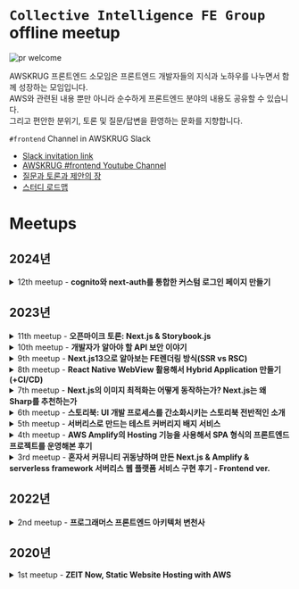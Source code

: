# `Collective Intelligence FE Group` offline meetup

![pr welcome](https://img.shields.io/badge/issues-welcome-18ffff.svg)

AWSKRUG 프론트엔드 소모임은 프론트엔드 개발자들의 지식과 노하우를 나누면서 함께 성장하는 모임입니다.<br>
AWS와 관련된 내용 뿐만 아니라 순수하게 프론트엔드 분야의 내용도 공유할 수 있습니다.<br>
그리고 편안한 분위기, 토론 및 질문/답변을 환영하는 문화를 지향합니다.

`#frontend` Channel in AWSKRUG Slack

- [Slack invitation link](http://slack.awskr.org)
- [AWSKRUG #frontend Youtube Channel](https://www.youtube.com/watch?v=M6njEpzPicE&list=PLX2fs3661XpNfRSZ9TD_xyQdegvtNDsdw)
- [질문과 토론과 제안의 장](https://github.com/public-frontend-group/meetup/issues)
- [스터디 로드맵](https://github.com/orgs/public-frontend-group/projects/1)

# Meetups

## 2024년 

<details>
  <summary>12th meetup - <b>cognito와 next-auth를 통합한 커스텀 로그인 페이지 만들기</b></summary>

  ### `12th meetup`
  - **주최**
    - [2024년 01월 03일 / 무신사](https://www.meetup.com/ko-KR/awskrug/events/298106517/)
  - **주제**
    - 발표
      - [`최지연 (최지연@Slack)`](https://www.meetup.com/members/390478412)님 - **cognito와 next-auth를 통합한 커스텀 로그인 페이지 만들기**
        - [PPTX](./keynotes/AWSKRUG-Frontend-240103-NextAuth_With_Cognito.pdf)
        - [YouTube](https://www.youtube.com/watch?v=1pbB_y72YoU)


  &nbsp;&nbsp;&nbsp;&nbsp;&nbsp;&nbsp;&nbsp;&nbsp;
  <img src="https://secure.meetupstatic.com/photos/event/2/b/9/9/highres_518291161.jpeg" width="350"/>
  <img src="https://secure.meetupstatic.com/photos/event/2/b/9/c/highres_518291164.jpeg" width="350"/>
  <br>
  &nbsp;&nbsp;&nbsp;&nbsp;&nbsp;&nbsp;&nbsp;&nbsp;
  <img src="https://secure.meetupstatic.com/photos/event/2/b/9/a/highres_518291162.jpeg" width="350"/>
  <img src="https://secure.meetupstatic.com/photos/event/2/b/9/d/highres_518291165.jpeg" width="350"/>
</details>

## 2023년 

<details>
  <summary>11th meetup - <b>오픈마이크 토론: Next.js & Storybook.js</b></summary>

  ### `11th meetup`
  - **주최**
    - [2023년 11월 08일 / 무신사](https://www.meetup.com/ko-KR/awskrug/events/297110060/)
  - **주제**
    - **오픈마이크 토론: Next.js & Storybook.js**
      - [토론 기록](https://docs.google.com/presentation/d/1A666J9oITbC8oMhJ5kv5yLkjhzfcu21gl9R2S33qHeI/edit#slide=id.g2603dc58b58_0_5)


  &nbsp;&nbsp;&nbsp;&nbsp;&nbsp;&nbsp;&nbsp;&nbsp;
  <img src="https://secure.meetupstatic.com/photos/event/6/c/2/f/highres_517167695.jpeg" width="350"/>
  <img src="https://secure.meetupstatic.com/photos/event/6/c/2/b/highres_517167691.jpeg" width="350"/>
  <br>
  &nbsp;&nbsp;&nbsp;&nbsp;&nbsp;&nbsp;&nbsp;&nbsp;
  <img src="https://secure.meetupstatic.com/photos/event/6/c/2/6/highres_517167686.jpeg" width="350"/>
  <img src="https://secure.meetupstatic.com/photos/event/6/c/2/1/highres_517167681.jpeg" width="350"/>
</details>

<details>
  <summary>10th meetup - <b>개발자가 알아야 할 API 보안 이야기</b></summary>

  ### `10th meetup`
  - **주최**
    - [2023년 09월 06일 / 당근마켓](https://www.meetup.com/ko-KR/awskrug/events/295755827/)
  - **주제**
    - 발표
      - [`이지영 (이지영@Slack)`]()님 - **개발자가 알아야 할 API 보안 이야기**
        - [PPTX](./keynotes/AWSKRUG-Frontend-230906-apisecurity.pptx)
        - [YouTube](https://youtu.be/_B2Cw2dWvMs)


  &nbsp;&nbsp;&nbsp;&nbsp;&nbsp;&nbsp;&nbsp;&nbsp;
  <img src="https://secure.meetupstatic.com/photos/event/d/a/7/b/highres_515695931.jpeg" width="350"/>
  <img src="https://secure.meetupstatic.com/photos/event/d/a/7/e/highres_515695934.jpeg" width="350"/>
  <br>
  &nbsp;&nbsp;&nbsp;&nbsp;&nbsp;&nbsp;&nbsp;&nbsp;
  <img src="https://secure.meetupstatic.com/photos/event/d/a/8/0/highres_515695936.jpeg" width="350"/>
  <img src="https://secure.meetupstatic.com/photos/event/d/a/8/2/highres_515695938.jpeg" width="350"/>
  &nbsp;&nbsp;&nbsp;&nbsp;&nbsp;&nbsp;&nbsp;&nbsp;
  <img src="https://secure.meetupstatic.com/photos/event/d/a/8/3/highres_515695939.jpeg" width="350"/>
</details>

<details>
  <summary>9th meetup - <b>Next.js13으로 알아보는 FE렌더링 방식(SSR vs RSC)</b></summary>

  ### `9th meetup`
  - **주최**
    - [2023년 08월 09일 / 당근마켓](https://www.meetup.com/ko-KR/awskrug/events/294944079/)
  - **주제**
    - 발표
      - [`윤해수 (Harry@Slack)`](https://github.com/haesoo-y/)님 - **Next.js13으로 알아보는 FE렌더링 방식(SSR vs RSC)**
        - [PDF](./keynotes/AWSKRUG-Frontend-230809-SSRvsRSC.pdf)
        - [YouTube](https://www.youtube.com/watch?v=qqhtdTV7Kqk)
        - [Github Code](https://github.com/haesoo-y/study-nextjs)
        - [Blog Post](https://haesoo9410.tistory.com/404)


  &nbsp;&nbsp;&nbsp;&nbsp;&nbsp;&nbsp;&nbsp;&nbsp;
  <img src="https://secure.meetupstatic.com/photos/event/7/8/1/4/highres_515010740.webp" width="350"/>
  <img src="https://secure.meetupstatic.com/photos/event/7/8/1/b/highres_515010747.webp" width="350"/>
  <br>
  &nbsp;&nbsp;&nbsp;&nbsp;&nbsp;&nbsp;&nbsp;&nbsp;
  <img src="https://secure.meetupstatic.com/photos/event/7/8/1/6/highres_515010742.webp" width="350"/>
  <img src="https://secure.meetupstatic.com/photos/event/7/8/1/5/highres_515010741.webp" width="350"/>
</details>

<details>
  <summary>8th meetup - <b>React Native WebView 활용해서 Hybrid Application 만들기 (+CI/CD)</b></summary>

  ### `8th meetup`
  - **주최**
    - [2023년 07월 12일 / 당근마켓](https://www.meetup.com/ko-KR/awskrug/events/294453954/)
  - **주제**
    - 발표
      - [`윤창현 (Changhyeon Yoon@Slack)`](https://linkedin.com/in/yooniversedev)님 - **React Native WebView 활용해서 Hybrid Application 만들기 (+CI/CD)**
        - [PDF](./keynotes/AWSKRUG-Frontend-230712-Changhyeon_Yoon.pdf)
        - [PPTX](./keynotes/AWSKRUG-Frontend-230712-Changhyeon_Yoon.pptx)
        - [YouTube](https://www.youtube.com/watch?v=Ecg52wAlYus)


  &nbsp;&nbsp;&nbsp;&nbsp;&nbsp;&nbsp;&nbsp;&nbsp;
  <img src="https://secure.meetupstatic.com/photos/event/8/8/1/c/highres_514354844.jpeg" width="350"/>
  <img src="https://secure.meetupstatic.com/photos/event/8/6/6/d/highres_514354413.webp" width="350"/>
  <br>
  &nbsp;&nbsp;&nbsp;&nbsp;&nbsp;&nbsp;&nbsp;&nbsp;
  <img src="https://secure.meetupstatic.com/photos/event/8/8/1/b/highres_514354843.webp" width="350"/>
  <img src="https://secure.meetupstatic.com/photos/event/8/8/2/d/highres_514354861.webp" width="350"/>
</details>

<details>
  <summary>7th meetup - <b>Next.js의 이미지 최적화는 어떻게 동작하는가? Next.js는 왜 Sharp를 추천하는가</b></summary>

  ### `7th meetup`
  - **주최**
    - [2023년 05월 10일 / 프로그래머스](https://www.meetup.com/ko-KR/awskrug/events/292866390/)
  - **주제**
    - 발표
      - [`안건환 (conan.the.developer@Slack)`](https://www.meetup.com/ko-KR/awskrug/members/222503499/profile/)님 - **Next.js의 이미지 최적화는 어떻게 동작하는가? Next.js는 왜 Sharp를 추천하는가**
        - [Google Slide](https://docs.google.com/presentation/d/12kpH3kBcj691NH0Z05Yj0Wa--JjMUTDaprf-R_7gN2g/edit?usp=sharing)
        - [YouTube](https://www.youtube.com/watch?v=Ino03JPppU4)



  &nbsp;&nbsp;&nbsp;&nbsp;&nbsp;&nbsp;&nbsp;&nbsp;
  <img src="https://secure.meetupstatic.com/photos/event/5/1/f/3/highres_512780979.webp" width="350"/>
  <img src="https://secure.meetupstatic.com/photos/event/5/1/f/4/highres_512780980.webp" width="350"/>
  <br>
  &nbsp;&nbsp;&nbsp;&nbsp;&nbsp;&nbsp;&nbsp;&nbsp;
  <img src="https://secure.meetupstatic.com/photos/event/5/1/f/6/highres_512780982.webp" width="350"/>
  <img src="https://secure.meetupstatic.com/photos/event/5/1/f/7/highres_512780983.webp" width="350"/>
  <br>
  &nbsp;&nbsp;&nbsp;&nbsp;&nbsp;&nbsp;&nbsp;&nbsp;
  <img src="https://secure.meetupstatic.com/photos/event/5/1/f/9/highres_512780985.webp" width="350"/>
</details>

<details>
  <summary>6th meetup - <b>스토리북: UI 개발 프로세스를 간소화시키는 스토리북 전반적인 소개</b></summary>

  ### `6th meetup`
  - **주최**
    - [2023년 04월 05일 / 프로그래머스](https://www.meetup.com/ko-KR/awskrug/events/292358230/)
  - **주제**
    - 발표
      - [`Florian Ludot (Florian Ludot@Slack)`](https://florianldt.com/)님 - **스토리북: UI 개발 프로세스를 간소화시키는 스토리북 전반적인 소개**
        - [Google Slide](https://docs.google.com/presentation/d/1t3Hcpeo_DfmhtbEs1JKas-tOlagahEpp)
        - [YouTube](https://www.youtube.com/watch?v=MFhzwwcmWj0)


  &nbsp;&nbsp;&nbsp;&nbsp;&nbsp;&nbsp;&nbsp;&nbsp;
  <img src="https://secure.meetupstatic.com/photos/event/b/4/4/d/highres_511846157.webp" width="350"/>
  <img src="https://secure.meetupstatic.com/photos/event/b/8/6/2/highres_511847202.webp" width="350"/>
  <br>
  &nbsp;&nbsp;&nbsp;&nbsp;&nbsp;&nbsp;&nbsp;&nbsp;
  <img src="https://secure.meetupstatic.com/photos/event/b/8/6/0/highres_511847200.webp" width="350"/>
  <img src="https://secure.meetupstatic.com/photos/event/b/4/4/f/highres_511846159.webp" width="350"/>
</details>

<details>
  <summary>5th meetup - <b>서버리스로 만드는 테스트 커버리지 배지 서비스</b></summary>

  ### `5th meetup`
  - **주최**
    - [2023년 03월 08일 / 프로그래머스](https://www.meetup.com/ko-KR/awskrug/events/291635141/)
  - **주제**
    - 발표
      - [`박성천 (Park Sungchun@Slack)`](https://www.meetup.com/ko-KR/awskrug/members/379333254/profile)님 - **서버리스로 만드는 테스트 커버리지 배지 서비스**
        - **발표 코드**: https://gitlab.com/new.sungchuni/coverages
        - [PDF](./keynotes/AWSKRUG-Frontend-230308-serverless_test_coverage_badge_service.pdf)
        - [YouTube](https://www.youtube.com/watch?v=xi9_uJ1no0c)


  &nbsp;&nbsp;&nbsp;&nbsp;&nbsp;&nbsp;&nbsp;&nbsp;
  <img src="https://secure.meetupstatic.com/photos/event/8/0/d/1/highres_511172977.webp?w=1920" width="350"/>
</details>

<details>
  <summary>4th meetup - <b>AWS Amplify의 Hosting 기능을 사용해서 SPA 형식의 프론트엔드 프로젝트를 운영해본 후기</b></summary>

  ### `4th meetup`
  - **주최**
    - [2023년 02월 01일 / 프로그래머스](https://www.meetup.com/ko-KR/awskrug/events/291017042)
  - **주제**
    - Lightening Talk
      - 김영익님 - 구디모임 소개, 라이트닝토크 사은품 증정
      - 박찬민님 - '이런 리더/동료/팀원과 일하고 싶다'에 대한 토론 & '코드리뷰에서 무엇을 신경쓰는가'에 대한 토론
    - 발표
      - [`박찬민(pcm@Slack)`](https://www.meetup.com/ko-KR/awskrug/members/224099023/profile)님 - **AWS Amplify의 Hosting 기능을 사용해서 SPA 형식의 프론트엔드 프로젝트를 운영해본 후기**
        - [Slideshare](https://www.slideshare.net/ChanMinPark12/spa-aws-amplify-hosting)
        - [YouTube](https://www.youtube.com/watch?v=fluvNA2gTlo)


  &nbsp;&nbsp;&nbsp;&nbsp;&nbsp;&nbsp;&nbsp;&nbsp;
  <img src="https://secure.meetupstatic.com/photos/event/1/9/f/e/highres_510306654.webp?w=1920" width="350"/>
  <img src="https://secure.meetupstatic.com/photos/event/1/9/f/c/highres_510306652.webp?w=1920" width="350"/>
  <br>
  &nbsp;&nbsp;&nbsp;&nbsp;&nbsp;&nbsp;&nbsp;&nbsp;
  <img src="https://secure.meetupstatic.com/photos/event/1/a/0/c/highres_510306668.webp?w=1920" width="350"/>
  <img src="https://secure.meetupstatic.com/photos/event/1/a/0/b/highres_510306667.webp?w=1920" width="350"/>
</details>

<details>
  <summary>3rd meetup - <b>혼자서 커뮤니티 귀동냥하며 만든 Next.js & Amplify & serverless framework 서버리스 웹 플랫폼 서비스 구현 후기 - Frontend ver.</b></summary>

  ### `3rd meetup`
  - **주최**
    - [2023년 01월 04일 / 프로그래머스](https://www.meetup.com/ko-KR/awskrug/events/290439212/)
  - **주제**
    - Lightening Talk
      - 김태웅님 - 판교모임/자격증모임 소개
      - 최진영님 - AWS serverless 아키텍쳐 소개
      - 박찬민님 - "웹에서 사용자가 입력 못하는 값도 \<input\>으로 보여줄까?" 에 대한 토론
      - 성기동님 - DND 소개
    - 발표
      - [`박태성(geoseong@Slack)`](https://www.meetup.com/ko-KR/awskrug/members/184515293/profile/)님 - **혼자서 커뮤니티 귀동냥하며 만든 Next.js & Amplify & serverless framework 서버리스 웹 플랫폼 서비스 구현 후기 - Frontend ver.**
        - [Slideshare](https://www.slideshare.net/TaeSeongPark2/nextjs-amplify-serverless-framework-frontend-ver)
        - [YouTube](https://www.youtube.com/watch?v=6XVGbX4Xm4Q)


  &nbsp;&nbsp;&nbsp;&nbsp;&nbsp;&nbsp;&nbsp;&nbsp;
  <img src="https://secure.meetupstatic.com/photos/event/1/6/b/6/highres_509645814.webp?w=1920" width="350"/>
  <img src="https://secure.meetupstatic.com/photos/event/1/6/a/1/highres_509645793.webp?w=1920" width="350"/>
  <br>
  &nbsp;&nbsp;&nbsp;&nbsp;&nbsp;&nbsp;&nbsp;&nbsp;
  <img src="https://secure.meetupstatic.com/photos/event/1/6/b/8/highres_509645816.webp?w=1920" width="350"/>
  <img src="https://secure.meetupstatic.com/photos/event/1/6/b/e/highres_509645822.webp?w=1920" width="350"/>
  <br>
  &nbsp;&nbsp;&nbsp;&nbsp;&nbsp;&nbsp;&nbsp;&nbsp;
  <img src="https://secure.meetupstatic.com/photos/event/1/6/b/b/highres_509645819.webp?w=1920" width="350"/>
</details>

## 2022년

<details>
  <summary>2nd meetup - <b>프로그래머스 프론트엔드 아키텍처 변천사</b></summary>

  ### `2nd meetup`
  - **주최**
    - [2022년 12월 07일 / 프로그래머스](https://www.meetup.com/ko-KR/awskrug/events/289852920/)
  - **주제**
    - Lightening Talk
      - 오거나이저 소개, 모임운영방식 공유, 참가자 적극적인 토론 독려
    - 발표
      - [`김은수(Eunsu Kim@Slack)`](https://www.meetup.com/ko-KR/awskrug/members/370869556/profile/)님 - **프로그래머스 프론트엔드 아키텍처 변천사: 좋은 개발 경험을 찾아서**
        - [Slideshare](https://www.slideshare.net/PeterEunsuKim/ss-254807863)
        - [YouTube](https://www.youtube.com/watch?v=M6njEpzPicE)


  &nbsp;&nbsp;&nbsp;&nbsp;&nbsp;&nbsp;&nbsp;&nbsp;
  <img src="https://secure.meetupstatic.com/photos/event/c/b/e/c/highres_509092204.webp?w=1920" width="350"/>
  <img src="https://secure.meetupstatic.com/photos/event/c/b/f/2/highres_509092210.webp?w=1920" width="350"/>
  <br>
  &nbsp;&nbsp;&nbsp;&nbsp;&nbsp;&nbsp;&nbsp;&nbsp;
  <img src="https://secure.meetupstatic.com/photos/event/c/b/e/b/highres_509092203.webp?w=1920" width="350"/>
  <img src="https://secure.meetupstatic.com/photos/event/9/f/b/e/highres_509080894.webp?w=1920" width="350"/>
  <br>
  &nbsp;&nbsp;&nbsp;&nbsp;&nbsp;&nbsp;&nbsp;&nbsp;
  <img src="https://secure.meetupstatic.com/photos/event/c/b/e/e/highres_509092206.webp?w=1920" width="350"/>
</details>

## 2020년
<details>
  <summary>1st meetup - <b>ZEIT Now, Static Website Hosting with AWS</b></summary>

  ### `1st meetup`
  - **주최**
    - [2020년 02월 10일 / AWS(12F, GS Tower)](https://www.meetup.com/ko-KR/awskrug/events/268417809/)
  - **주제**
    - 오리엔테이션
    - Lightening Talk
      - [`길병찬`]님 - ZEIT Now
    - 발표
      - [`박찬민(pcm@Slack)`](https://www.meetup.com/ko-KR/awskrug/members/224099023/profile)님 - [Static Website Hosting with AWS](https://www.slideshare.net/ChanMinPark12/static-website-hosting-with-aws-frontend-meetup)


  &nbsp;&nbsp;&nbsp;&nbsp;&nbsp;&nbsp;&nbsp;&nbsp;
  <img src="https://secure.meetupstatic.com/photos/event/4/7/4/9/highres_488958249.webp?w=350" width="350"/>
  <img src="https://secure.meetupstatic.com/photos/event/4/7/6/8/highres_488958280.webp?w=350" width="350"/>
  <br>
  &nbsp;&nbsp;&nbsp;&nbsp;&nbsp;&nbsp;&nbsp;&nbsp;
  <img src="https://secure.meetupstatic.com/photos/event/4/7/6/e/highres_488958286.webp?w=350" width="350"/>
  <img src="https://secure.meetupstatic.com/photos/event/4/7/6/f/highres_488958287.webp?w=350" width="350"/>
  <br>
  &nbsp;&nbsp;&nbsp;&nbsp;&nbsp;&nbsp;&nbsp;&nbsp;
  <img src="https://secure.meetupstatic.com/photos/event/4/7/6/c/highres_488958284.webp?w=350" width="350"/>
  <img src="https://secure.meetupstatic.com/photos/event/4/7/6/d/highres_488958285.webp?w=350" width="350"/>
</details>
